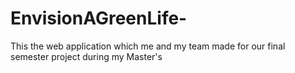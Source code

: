 # EnvisionAGreenLife-
This the web application which me and my team made for our final semester project during my Master's
